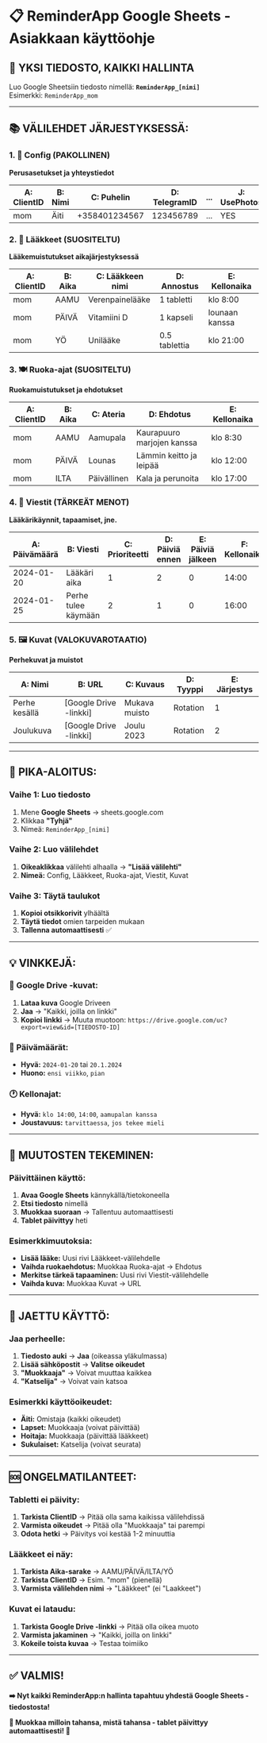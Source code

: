 # 📋 ReminderApp Google Sheets - Asiakkaan käyttöohje

## 🎯 **YKSI TIEDOSTO, KAIKKI HALLINTA**

Luo Google Sheetsiin tiedosto nimellä: **`ReminderApp_[nimi]`**  
Esimerkki: `ReminderApp_mom`

---

## 📚 **VÄLILEHDET JÄRJESTYKSESSÄ:**

### **1. 🔧 Config (PAKOLLINEN)**
**Perusasetukset ja yhteystiedot**

| A: ClientID | B: Nimi | C: Puhelin | D: TelegramID | ... | J: UsePhotos |
|-------------|---------|------------|---------------|-----|--------------|
| mom | Äiti | +358401234567 | 123456789 | ... | YES |

### **2. 💊 Lääkkeet (SUOSITELTU)**
**Lääkemuistutukset aikajärjestyksessä**

| A: ClientID | B: Aika | C: Lääkkeen nimi | D: Annostus | E: Kellonaika |
|-------------|---------|------------------|-------------|---------------|
| mom | AAMU | Verenpainelääke | 1 tabletti | klo 8:00 |
| mom | PÄIVÄ | Vitamiini D | 1 kapseli | lounaan kanssa |
| mom | YÖ | Unilääke | 0.5 tablettia | klo 21:00 |

### **3. 🍽️ Ruoka-ajat (SUOSITELTU)**
**Ruokamuistutukset ja ehdotukset**

| A: ClientID | B: Aika | C: Ateria | D: Ehdotus | E: Kellonaika |
|-------------|---------|-----------|------------|---------------|
| mom | AAMU | Aamupala | Kaurapuuro marjojen kanssa | klo 8:30 |
| mom | PÄIVÄ | Lounas | Lämmin keitto ja leipää | klo 12:00 |
| mom | ILTA | Päivällinen | Kala ja perunoita | klo 17:00 |

### **4. 📅 Viestit (TÄRKEÄT MENOT)**
**Lääkärikäynnit, tapaamiset, jne.**

| A: Päivämäärä | B: Viesti | C: Prioriteetti | D: Päiviä ennen | E: Päiviä jälkeen | F: Kellonaika |
|---------------|-----------|-----------------|-----------------|-------------------|---------------|
| 2024-01-20 | Lääkäri aika | 1 | 2 | 0 | 14:00 |
| 2024-01-25 | Perhe tulee käymään | 2 | 1 | 0 | 16:00 |

### **5. 🖼️ Kuvat (VALOKUVAROTAATIO)**
**Perhekuvat ja muistot**

| A: Nimi | B: URL | C: Kuvaus | D: Tyyppi | E: Järjestys |
|---------|--------|-----------|-----------|--------------|
| Perhe kesällä | [Google Drive -linkki] | Mukava muisto | Rotation | 1 |
| Joulukuva | [Google Drive -linkki] | Joulu 2023 | Rotation | 2 |

---

## 🚀 **PIKA-ALOITUS:**

### **Vaihe 1: Luo tiedosto**
1. Mene **Google Sheets** → sheets.google.com
2. Klikkaa **"Tyhjä"**
3. Nimeä: `ReminderApp_[nimi]`

### **Vaihe 2: Luo välilehdet**
1. **Oikeaklikkaa** välilehti alhaalla → **"Lisää välilehti"**
2. **Nimeä:** Config, Lääkkeet, Ruoka-ajat, Viestit, Kuvat

### **Vaihe 3: Täytä taulukot**
1. **Kopioi otsikkorivit** ylhäältä
2. **Täytä tiedot** omien tarpeiden mukaan
3. **Tallenna automaattisesti** ✅

---

## 💡 **VINKKEJÄ:**

### **📱 Google Drive -kuvat:**
1. **Lataa kuva** Google Driveen
2. **Jaa** → "Kaikki, joilla on linkki"
3. **Kopioi linkki** → Muuta muotoon:
   `https://drive.google.com/uc?export=view&id=[TIEDOSTO-ID]`

### **📅 Päivämäärät:**
- **Hyvä:** `2024-01-20` tai `20.1.2024`
- **Huono:** `ensi viikko`, `pian`

### **🕐 Kellonajat:**
- **Hyvä:** `klo 14:00`, `14:00`, `aamupalan kanssa`
- **Joustavuus:** `tarvittaessa`, `jos tekee mieli`

---

## 🔄 **MUUTOSTEN TEKEMINEN:**

### **Päivittäinen käyttö:**
1. **Avaa Google Sheets** kännykällä/tietokoneella
2. **Etsi tiedosto** nimellä
3. **Muokkaa suoraan** → Tallentuu automaattisesti
4. **Tablet päivittyy** heti

### **Esimerkkimuutoksia:**
- **Lisää lääke:** Uusi rivi Lääkkeet-välilehdelle
- **Vaihda ruokaehdotus:** Muokkaa Ruoka-ajat → Ehdotus
- **Merkitse tärkeä tapaaminen:** Uusi rivi Viestit-välilehdelle
- **Vaihda kuva:** Muokkaa Kuvat → URL

---

## 👥 **JAETTU KÄYTTÖ:**

### **Jaa perheelle:**
1. **Tiedosto auki** → **Jaa** (oikeassa yläkulmassa)
2. **Lisää sähköpostit** → **Valitse oikeudet**
3. **"Muokkaaja"** → Voivat muuttaa kaikkea
4. **"Katselija"** → Voivat vain katsoa

### **Esimerkki käyttöoikeudet:**
- **Äiti:** Omistaja (kaikki oikeudet)
- **Lapset:** Muokkaaja (voivat päivittää)
- **Hoitaja:** Muokkaaja (päivittää lääkkeet)
- **Sukulaiset:** Katselija (voivat seurata)

---

## 🆘 **ONGELMATILANTEET:**

### **Tabletti ei päivity:**
1. **Tarkista ClientID** → Pitää olla sama kaikissa välilehdissä
2. **Varmista oikeudet** → Pitää olla "Muokkaaja" tai parempi
3. **Odota hetki** → Päivitys voi kestää 1-2 minuuttia

### **Lääkkeet ei näy:**
1. **Tarkista Aika-sarake** → AAMU/PÄIVÄ/ILTA/YÖ
2. **Tarkista ClientID** → Esim. "mom" (pienellä)
3. **Varmista välilehden nimi** → "Lääkkeet" (ei "Laakkeet")

### **Kuvat ei lataudu:**
1. **Tarkista Google Drive -linkki** → Pitää olla oikea muoto
2. **Varmista jakaminen** → "Kaikki, joilla on linkki"
3. **Kokeile toista kuvaa** → Testaa toimiiko

---

## ✅ **VALMIS!**

**➡️ Nyt kaikki ReminderApp:n hallinta tapahtuu yhdestä Google Sheets -tiedostosta!**

**📱 Muokkaa milloin tahansa, mistä tahansa - tablet päivittyy automaattisesti! 🎉**